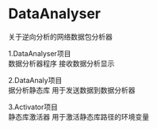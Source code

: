 # DataAnalyser
关于逆向分析的网络数据包分析器

1.DataAnalyser项目   
数据分析器程序 接收数据分析显示

2.DataAnaly项目   
据分析静态库 用于发送数据到数据分析器

3.Activator项目   
静态库激活器   用于激活静态库路径的环境变量